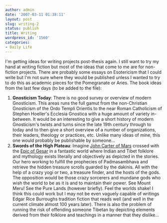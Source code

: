 ```yaml
---
author: admin
date: '2007-03-11 01:38:11'
layout: post
slug: writing-2
status: publish
title: Writing
wordpress_id: '1560'
categories:
- Daily Life
---
```


I'm getting ideas for writing projects post-thesis again. I still want
to try my hand at writing fiction but most of the ideas that come to me
are for non-fiction projects. There are probably some essays on
Esotericism that I could write but I'm not sure where they would be
published unless I wanted to try to do this as academic pieces for the
Pomegranate or Aries. The book ideas from the last few days (to be added
to the file):

1.  **Gnosticism Today**: There is no good survey or overview of modern
    Gnosticism. This areas runs the full gamut from the non-Christian
    Gnosticism of the Ordo Templi Orientis to the near Roman Catholicism
    of Stephen Hoeller's Ecclesia Gnostica with a huge amount of variety
    in-between. It would be an interesting to give a short history of
    modern Gnosticism's twists and turns since the late 19th century
    through to today and to then give a short overview of a number of
    organizations, their leaders, theology or practices, etc. Unlike
    many ideas of mine, this one would probably be publishable by
    someone...
2.  **Swords of the High Plateau**: Imagine [John Carter of
    Mars](http://en.wikipedia.org/wiki/John_Carter_(character)) crossed
    with the [Epic of Gesar](http://en.wikipedia.org/wiki/Gesar) in a
    fantastic world where Indian and Tibet folklore and mythology exists
    literally and objectively as depicted in the stories. Our hero
    working to fulfill the prophecies of Padmasambhava and retrieve the
    hidden treasure scrolls guarded by the dakinis. All with the help of
    a crazy yogi or two, a treasure finder, and the hosts of the gods.
    The opposition would be those crazy sorcerers and mundane gods who
    wish the world to be as it is and to maintain their power. See Mount
    Meru! See the Pure Lands (however briefly). Feel the worlds shake! I
    think this could work but I may not be even vaguely capable of
    writings Edgar Rice Burroughs tradition fiction that reads well (and
    well in the current climate almost 100 years later). There is also
    the problem of running the risk of offending someone Tibetan by
    depicting elements derived from their folklore and teachings in a
    manner that they dislike...

